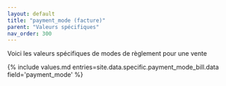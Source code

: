 ```yaml
---
layout: default
title: "payment_mode (facture)"
parent: "Valeurs spécifiques"
nav_order: 300
---
```

Voici les valeurs spécifiques de modes de règlement pour une vente

{% include values.md entries=site.data.specific.payment_mode_bill.data field='payment_mode' %}
